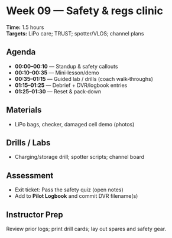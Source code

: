 # Week 09 — Safety & regs clinic

**Time:** 1.5 hours  
**Targets:** LiPo care; TRUST; spotter/VLOS; channel plans

## Agenda
- **00:00–00:10** — Standup & safety callouts
- **00:10–00:35** — Mini‑lesson/demo
- **00:35–01:15** — Guided lab / drills (coach walk‑throughs)
- **01:15–01:25** — Debrief + DVR/logbook entries
- **01:25–01:30** — Reset & pack‑down

## Materials
- LiPo bags, checker, damaged cell demo (photos)

## Drills / Labs
- Charging/storage drill; spotter scripts; channel board

## Assessment
- Exit ticket: Pass the safety quiz (open notes)
- Add to **Pilot Logbook** and commit DVR filename(s)

## Instructor Prep
Review prior logs; print drill cards; lay out spares and safety gear.

